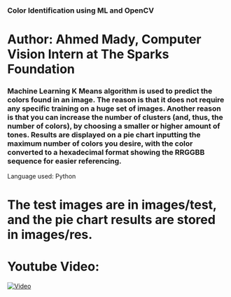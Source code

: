 ### Color Identification using ML and OpenCV

# Author: Ahmed Mady, Computer Vision Intern at The Sparks Foundation

### Machine Learning K Means algorithm is used to predict the colors found in an image.   The reason is that it does not require any specific training on a huge set of images. Another reason is that you can increase the number of clusters (and, thus, the number of colors), by choosing a smaller or higher amount of tones. Results are displayed on a pie chart inputting the maximum number of colors you desire, with the color converted to a hexadecimal format showing the RRGGBB sequence for easier referencing.
Language used: Python

# The test images are in images/test, and the pie chart results are stored in images/res.

# Youtube Video:
[![Video](https://img.youtube.com/vi/h7Z2APBj6Kw/maxresdefault.jpg)](https://www.youtube.com/watch?v=h7Z2APBj6Kw)
